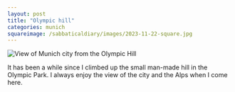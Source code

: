 ```yaml
---
layout: post
title: "Olympic hill"
categories: munich
squareimage: /sabbaticaldiary/images/2023-11-22-square.jpg
---
```

<img src="/sabbaticaldiary/images/2023-11-22.jpg" alt="View of Munich city from the Olympic Hill" class="center">

It has been a while since I climbed up the small man-made hill in the Olympic Park. I always enjoy the view of the city and the Alps when I come here.